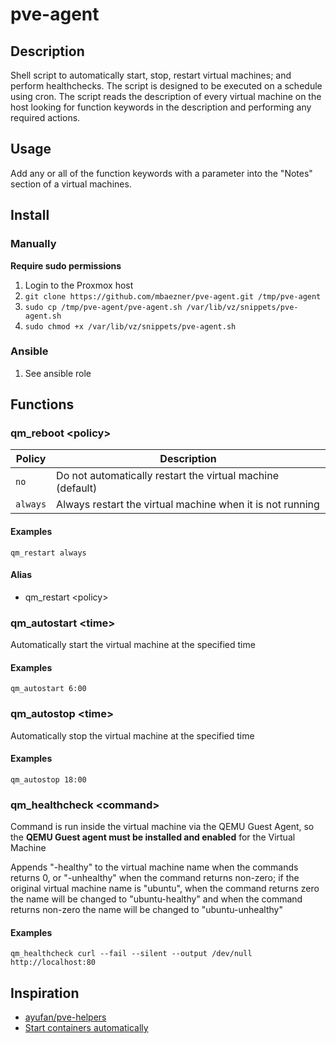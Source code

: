 # pve-agent

## Description

Shell script to automatically start, stop, restart virtual machines; and perform healthchecks.  The script is designed to be executed on a schedule using cron.  The script reads the description of every virtual machine on the host looking for function keywords in the description and performing any required actions.

## Usage

Add any or all of the function keywords with a parameter into the "Notes" section of a virtual machines.

## Install

### Manually 

**Require sudo permissions**

1. Login to the Proxmox host
2. `git clone https://github.com/mbaezner/pve-agent.git /tmp/pve-agent`
3. `sudo cp /tmp/pve-agent/pve-agent.sh /var/lib/vz/snippets/pve-agent.sh`
4. `sudo chmod +x /var/lib/vz/snippets/pve-agent.sh`

### Ansible

1. See ansible role

## Functions

### qm_reboot \<policy\>

| Policy   | Description                                                    |
| -------- | -------------------------------------------------------------- |
| `no`     | Do not automatically restart the virtual machine (default) |
| `always` | Always restart the virtual machine when it is not running      |

#### Examples

``` shell
qm_restart always
```

#### Alias

- qm_restart \<policy\>

### qm_autostart \<time\>

Automatically start the virtual machine at the specified time

#### Examples

``` shell
qm_autostart 6:00
```

### qm_autostop \<time\>

Automatically stop the virtual machine at the specified time

#### Examples

``` shell
qm_autostop 18:00
```

### qm_healthcheck \<command\>

Command is run inside the virtual machine via the QEMU Guest Agent, so the **QEMU Guest agent must be installed and enabled** for the Virtual Machine

Appends "-healthy" to the virtual machine name when the commands returns 0, or "-unhealthy" when the command returns non-zero; if the original virtual machine name is "ubuntu", when the command returns zero the name will be changed to "ubuntu-healthy" and when the command returns non-zero the name will be changed to "ubuntu-unhealthy"

#### Examples

``` shell
qm_healthcheck curl --fail --silent --output /dev/null http://localhost:80
```

## Inspiration

- [ayufan/pve-helpers](https://github.com/ayufan/pve-helpers)
- [Start containers automatically](https://docs.docker.com/config/containers/start-containers-automatically/#use-a-restart-policy)
